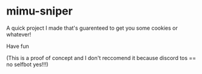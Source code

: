 # mimu-sniper

A quick project I made that's guarenteed to get you some cookies or whatever!

Have fun

(This is a proof of concept and I don't reccomend it because discord tos == no selfbot yes!!!)
